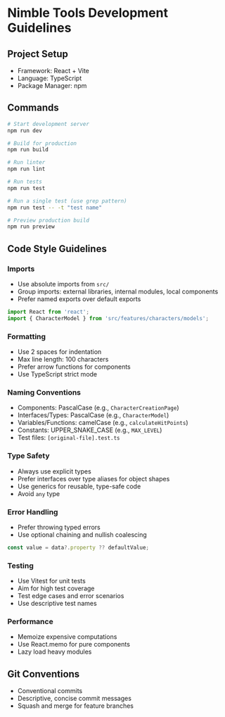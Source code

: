 # Nimble Tools Development Guidelines

## Project Setup
- Framework: React + Vite
- Language: TypeScript
- Package Manager: npm

## Commands
```bash
# Start development server
npm run dev

# Build for production
npm run build

# Run linter
npm run lint

# Run tests
npm run test

# Run a single test (use grep pattern)
npm run test -- -t "test name"

# Preview production build
npm run preview
```

## Code Style Guidelines

### Imports
- Use absolute imports from `src/`
- Group imports: external libraries, internal modules, local components
- Prefer named exports over default exports
```typescript
import React from 'react';
import { CharacterModel } from 'src/features/characters/models';
```

### Formatting
- Use 2 spaces for indentation
- Max line length: 100 characters
- Prefer arrow functions for components
- Use TypeScript strict mode

### Naming Conventions
- Components: PascalCase (e.g., `CharacterCreationPage`)
- Interfaces/Types: PascalCase (e.g., `CharacterModel`)
- Variables/Functions: camelCase (e.g., `calculateHitPoints`)
- Constants: UPPER_SNAKE_CASE (e.g., `MAX_LEVEL`)
- Test files: `[original-file].test.ts`

### Type Safety
- Always use explicit types
- Prefer interfaces over type aliases for object shapes
- Use generics for reusable, type-safe code
- Avoid `any` type

### Error Handling
- Prefer throwing typed errors
- Use optional chaining and nullish coalescing
```typescript
const value = data?.property ?? defaultValue;
```

### Testing
- Use Vitest for unit tests
- Aim for high test coverage
- Test edge cases and error scenarios
- Use descriptive test names

### Performance
- Memoize expensive computations
- Use React.memo for pure components
- Lazy load heavy modules

## Git Conventions
- Conventional commits
- Descriptive, concise commit messages
- Squash and merge for feature branches